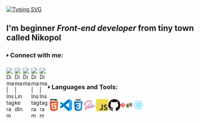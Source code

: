 <!-- ### Hi there,👋 my name is **Dima Bolharin**! -->
<!-- [![Typing SVG](https://readme-typing-svg.herokuapp.com?color=%2336BCF7&lines= ### Hi there,👋 my name is **Dima Bolharin**!)](https://git.io/typing-svg) -->
[![Typing SVG](https://readme-typing-svg.herokuapp.com?color=%2336BCF7&lines=Hi+there)](https://git.io/typing-svg)

## I'm beginner *Front-end developer* from tiny town called Nikopol

### 🢒 Connect with me:

[<img align="left" alt="Dima | Instagram" width="22px" src="https://emojis.slackmojis.com/emojis/images/1450319444/38/gmail.png?1450319444" />][gmail]
[<img align="left" alt="Dima | LinkedIn" width="22px" src="https://emojis.slackmojis.com/emojis/images/1470343326/711/linkedin.png?1470343326" />][linkedin]
[<img align="left" alt="Dima" width="22px" src="https://emojis.slackmojis.com/emojis/images/1571911709/6804/globe.png?1571911709" />][website]
[<img align="left" alt="Dima | Instagram" width="22px" src="https://emojis.slackmojis.com/emojis/images/1538061120/4724/telegram.png?1538061120" />][telegram]
[<img align="left" alt="Dima | Instagram" width="22px" src="https://emojis.slackmojis.com/emojis/images/1467306728/632/instagram.png?1467306728" />][instagram]

<br />

### 🢒 Languages and Tools:
<img align="left" alt="HTML5" width="32px" src="https://raw.githubusercontent.com/github/explore/80688e429a7d4ef2fca1e82350fe8e3517d3494d/topics/html/html.png" />

<img align="left" alt="Visual Studio Code" width="32px" src="https://raw.githubusercontent.com/github/explore/80688e429a7d4ef2fca1e82350fe8e3517d3494d/topics/visual-studio-code/visual-studio-code.png" />

<img align="left" alt="CSS3" width="32px" src="https://raw.githubusercontent.com/github/explore/80688e429a7d4ef2fca1e82350fe8e3517d3494d/topics/css/css.png" />

<img align="left" alt="Sass" width="32px" src="https://raw.githubusercontent.com/github/explore/80688e429a7d4ef2fca1e82350fe8e3517d3494d/topics/sass/sass.png" />

<img align="left" alt="JavaScript" width="32px" src="https://raw.githubusercontent.com/github/explore/80688e429a7d4ef2fca1e82350fe8e3517d3494d/topics/javascript/javascript.png" />

<img align="left" alt="GitHub" width="32px" src="https://raw.githubusercontent.com/github/explore/78df643247d429f6cc873026c0622819ad797942/topics/github/github.png" />

<img align="left" alt="Git" width="32px" src="https://raw.githubusercontent.com/github/explore/80688e429a7d4ef2fca1e82350fe8e3517d3494d/topics/git/git.png" />

<img align="left" alt="React" width="32px" src="https://raw.githubusercontent.com/github/explore/80688e429a7d4ef2fca1e82350fe8e3517d3494d/topics/react/react.png"/>
<br />

[website]: https://monerk98.github.io/aboutMe/
[instagram]: https://www.instagram.com/bolgdim/
[linkedin]: https://www.linkedin.com/in/dmytro-bolgarin-531a2621b/
[telegram]: https://t.me/Nikopol98
[gmail]: https://mail.google.com/mail/u/0/#inbox


